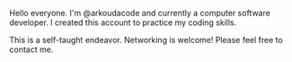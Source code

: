 Hello everyone. I'm @arkoudacode and currently a computer software developer. I created this account to practice my coding skills.

This is a self-taught endeavor. Networking is welcome! Please feel free to contact me.
